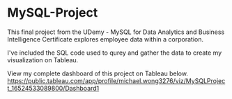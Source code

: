 # MySQL-Project

This final project from the UDemy - MySQL for Data Analytics and Business Intelligence Certificate 
explores employee data within a corporation. 

I've included the SQL code used to qurey and gather the data to create my visualization on Tableau.

View my complete dashboard of this project on Tableau below.
https://public.tableau.com/app/profile/michael.wong3276/viz/MySQLProject_16524533089800/Dashboard1
